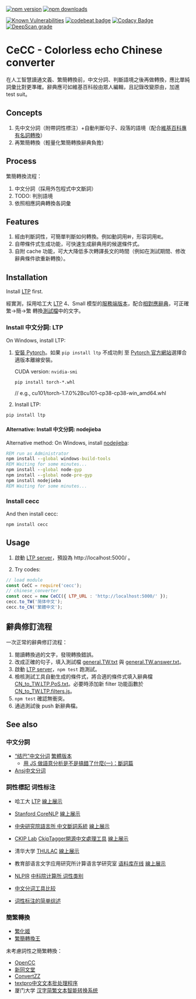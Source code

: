 ﻿[![npm version](https://badge.fury.io/js/cecc.svg)](https://www.npmjs.com/package/cecc)
[![npm downloads](https://img.shields.io/npm/dm/cecc.svg)](https://www.npmjs.com/package/cecc)
<!--
[![Build Status](https://travis-ci.org/kanasimi/Chinese_converter.svg?branch=master)](https://travis-ci.org/kanasimi/Chinese_converter)
[![codecov](https://codecov.io/gh/kanasimi/Chinese_converter/branch/master/graph/badge.svg)](https://codecov.io/gh/kanasimi/Chinese_converter)
-->

[![Known Vulnerabilities](https://snyk.io/test/github/kanasimi/Chinese_converter/badge.svg?targetFile=package.json)](https://snyk.io/test/github/kanasimi/Chinese_converter?targetFile=package.json)
[![codebeat badge](https://codebeat.co/badges/e358b88e-dff0-465f-aa7b-b5f972dee085)](https://codebeat.co/projects/github-com-kanasimi-chinese_converter-master)
[![Codacy Badge](https://app.codacy.com/project/badge/Grade/fd590585ec734d3b90e701da95cca8b2)](https://www.codacy.com/gh/kanasimi/Chinese_converter/dashboard?utm_source=github.com&amp;utm_medium=referral&amp;utm_content=kanasimi/Chinese_converter&amp;utm_campaign=Badge_Grade)
[![DeepScan grade](https://deepscan.io/api/teams/4788/projects/14427/branches/268541/badge/grade.svg)](https://deepscan.io/dashboard#view=project&tid=4788&pid=14427&bid=268541)

# CeCC - Colorless echo Chinese converter
在人工智慧讀通文義、繁簡轉換前，中文分詞、判斷語境之後再做轉換，應比單純詞彙比對更準確。辭典應可如維基百科般由眾人編輯，且記錄改變原由，加進 test suit。

## Concepts
1. 先中文分詞（附帶詞性標注）+自動判斷句子、段落的語境（配合[維基百科專有名詞轉換](https://zh.wikipedia.org/wiki/Wikipedia:%E5%AD%97%E8%A9%9E%E8%BD%89%E6%8F%9B%E8%99%95%E7%90%86/%E5%85%AC%E5%85%B1%E8%BD%89%E6%8F%9B%E7%B5%84)）
2. 再繁簡轉換（輕量化繁簡轉換辭典負擔）

## Process
繁簡轉換流程： 
1. 中文分詞（採用外包程式中文斷詞）
2. TODO: 判別語境
3. 依照相應詞典轉換各詞彙

## Features
1. 經由判斷詞性，可簡單判斷如何轉換。例如動詞用<code>幹</code>，形容詞用<code>乾</code>。
2. 自帶條件式生成功能，可快速生成辭典用的候選條件式。
3. 自附 cache 功能，可大大降低多次轉譯長文的時間（例如在測試期間、修改辭典條件欲重新轉換）。

## Installation
Install [LTP](https://github.com/HIT-SCIR/ltp) first.

經實測，採用哈工大 [LTP](https://github.com/HIT-SCIR/ltp) 4、Small 模型的[服務端版本](http://ltp.ai/docs/quickstart.html#ltp-server)，配合[相對應辭典](dictionaries/CN_to_TW.LTP.PoS.txt)，可正確 繁→簡→繁 轉換[測試檔](_test%20suite/articles)中的文字。

### Install 中文分詞: LTP
On Windows, install LTP:
1. [安裝 Pytorch](https://codertw.com/%E7%A8%8B%E5%BC%8F%E8%AA%9E%E8%A8%80/635797/)。如果 `pip install ltp` 不成功則
   至 [Pytorch 官方網站](http://pytorch.org/)選擇合適版本離線安裝。

   CUDA version: `nvidia-smi`

   `pip install torch-*.whl`

   // e.g., cu101/torch-1.7.0%2Bcu101-cp38-cp38-win_amd64.whl

2. Install LTP:
```cmd
pip install ltp
```

#### Alternative: Install 中文分詞: nodejieba
Alternative method: On Windows, install [nodejieba](https://github.com/yanyiwu/nodejieba):
```cmd
REM run as Administrator
npm install --global windows-build-tools
REM Waiting for some minutes...
npm install --global node-gyp
npm install --global node-pre-gyp
npm install nodejieba
REM Waiting for some minutes...
```

### Install cecc
And then install cecc:

```bash
npm install cecc
```

## Usage
1. 啟動 [LTP server](http://ltp.ai/docs/quickstart.html#ltp-server)，預設為 http://localhost:5000/ 。

2. Try codes:
```javascript
// load module
const CeCC = require('cecc');
// chinese_converter
const cecc = new CeCC({ LTP_URL : 'http://localhost:5000/' });
cecc.to_TW('简体中文');
cecc.to_CN('繁體中文');
```

## 辭典修訂流程
一次正常的辭典修訂流程：
1. 閱讀轉換過的文字，發現轉換錯誤。
2. 改成正確的句子，填入測試檔 [general.TW.txt](_test%20suite/articles/general.TW.txt) 與 [general.TW.answer.txt](_test%20suite/articles/general.TW.answer.txt)。
3. 啟動 [LTP server](http://ltp.ai/docs/quickstart.html#ltp-server)，`npm test` 跑測試。
4. 檢核測試工具自動生成的條件式，將合適的條件式填入辭典檔 [CN_to_TW.LTP.PoS.txt](dictionaries/CN_to_TW.LTP.PoS.txt)。必要時添加新 filter 功能函數於 [CN_to_TW.LTP.filters.js](dictionaries/CN_to_TW.LTP.filters.js)。
5. `npm test` 確認無衝突。
6. 通過測試後 push 新辭典檔。


## See also
### 中文分詞
* [“结巴”中文分词](https://github.com/fxsjy/jieba) [繁體版本](https://github.com/ldkrsi/jieba-zh_TW)
   * [用 JS 做語意分析是不是搞錯了什麼(一)：斷詞篇](https://noob.tw/js-nlp-jieba/)
* [Ansj中文分词](https://github.com/NLPchina/ansj_seg)

### 詞性標記 词性标注
* 哈工大 [LTP](https://github.com/HIT-SCIR/ltp) [線上展示](http://ltp.ai/demo.html)
* [Stanford CoreNLP](https://stanfordnlp.github.io/CoreNLP/) [線上展示](https://corenlp.run/)
* [中央研究院語言所 中文斷詞系統](http://ckipsvr.iis.sinica.edu.tw/) [線上展示](http://sunlight.iis.sinica.edu.tw/uwextract/demo.htm)
* [CKIP Lab](https://ckip.iis.sinica.edu.tw/) [CkipTagger開源中文處理工具](https://github.com/ckiplab/ckiptagger) [線上展示](https://ckip.iis.sinica.edu.tw/service/corenlp/)
* 清华大学 [THULAC](http://thulac.thunlp.org/) [線上展示](http://thulac.thunlp.org/demo)
* 教育部语言文字应用研究所计算语言学研究室 [语料库在线](http://corpus.zhonghuayuwen.org/index.aspx) [線上展示](http://corpus.zhonghuayuwen.org/CpsWParser.aspx)

* [NLPIR](https://github.com/NLPIR-team/NLPIR) [中科院计算所 词性类别](http://103.242.175.216:197/nlpir/)

* [中文分词工具比较](https://blog.csdn.net/zzzzlei123123123/article/details/104227223)
* [词性标注的简单综述](https://www.zzjw.cc/2019/11/23/pos-review/)

### 簡繁轉換
* [繁化姬](https://zhconvert.org/)
* [繁簡轉換王](https://convert.tw/)

未考慮詞性之簡繁轉換：
* [OpenCC](https://github.com/BYVoid/OpenCC)
* [新同文堂](https://github.com/tongwentang/tongwen-core)
* [ConvertZZ](https://github.com/flier268/ConvertZZ)
* [textpro中文文本批处理程序](https://www.fodian.net/tools/)
* 厦门大学 [汉字简繁文本智能转换系统](http://jf.xmu.edu.cn/)
